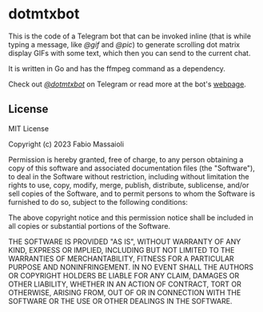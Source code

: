 # dotmtxbot

This is the code of a Telegram bot that can be invoked inline (that is while typing a message,
like _@gif_ and _@pic_) to generate scrolling dot matrix display GIFs with some text, which
then you can send to the current chat.

It is written in Go and has the ffmpeg command as a dependency.

Check out [_@dotmtxbot_](https://t.me/dotmtxbot) on Telegram or read more at the bot's
[webpage](https://fbbdev.it/tools/dotmtxbot).

## License

MIT License

Copyright (c) 2023 Fabio Massaioli

Permission is hereby granted, free of charge, to any person obtaining a copy
of this software and associated documentation files (the "Software"), to deal
in the Software without restriction, including without limitation the rights
to use, copy, modify, merge, publish, distribute, sublicense, and/or sell
copies of the Software, and to permit persons to whom the Software is
furnished to do so, subject to the following conditions:

The above copyright notice and this permission notice shall be included in all
copies or substantial portions of the Software.

THE SOFTWARE IS PROVIDED "AS IS", WITHOUT WARRANTY OF ANY KIND, EXPRESS OR
IMPLIED, INCLUDING BUT NOT LIMITED TO THE WARRANTIES OF MERCHANTABILITY,
FITNESS FOR A PARTICULAR PURPOSE AND NONINFRINGEMENT. IN NO EVENT SHALL THE
AUTHORS OR COPYRIGHT HOLDERS BE LIABLE FOR ANY CLAIM, DAMAGES OR OTHER
LIABILITY, WHETHER IN AN ACTION OF CONTRACT, TORT OR OTHERWISE, ARISING FROM,
OUT OF OR IN CONNECTION WITH THE SOFTWARE OR THE USE OR OTHER DEALINGS IN THE
SOFTWARE.
